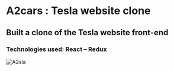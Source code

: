 <h1>A2cars : Tesla website clone</h1>
<h2>Built a clone of the Tesla website front-end</h2>
<h3>Technologies used: React – Redux</h3>

![A2sla](https://user-images.githubusercontent.com/71938087/158371281-225add59-d030-4e96-b3b6-79dcace5e33b.gif)







